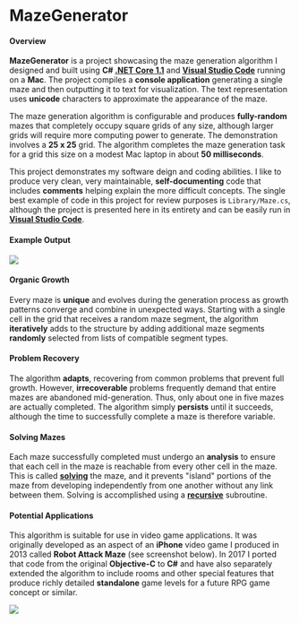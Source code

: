 # MazeGenerator

#### Overview

**MazeGenerator** is a project showcasing the maze generation algorithm I designed and built using **C# [.NET Core 1.1](https://www.microsoft.com/net/download/core)** and [**Visual Studio Code**](https://code.visualstudio.com/) running on a **Mac**. The project compiles a **console application** generating a single maze and then outputting it to text for visualization. The text representation uses **unicode** characters to approximate the appearance of the maze.

The maze generation algorithm is configurable and produces **fully-random** mazes that completely occupy square grids of any size, although larger grids will require more computing power to generate. The demonstration involves a **25 x 25** grid. The algorithm completes the maze generation task for a grid this size on a modest Mac laptop in about **50 milliseconds**.

This project demonstrates my software deign and coding abilities. I like to produce very clean, very maintainable, **self-documenting** code that includes **comments** helping explain the more difficult concepts. The single best example of code in this project for review purposes is `Library/Maze.cs`, although the project is presented here in its entirety and can be easily run in [**Visual Studio Code**](https://code.visualstudio.com/).

#### Example Output

![](http://www.digitalwizardry.ca/wp-content/themes/one-pager-genesis-master/images/utility/maze.png)

#### Organic Growth

Every maze is **unique** and evolves during the generation process as growth patterns converge and combine in unexpected ways. Starting with a single cell in the grid that receives a random maze segment, the algorithm **iteratively** adds to the structure by adding additional maze segments **randomly** selected from lists of compatible segment types.

#### Problem Recovery

The algorithm **adapts**, recovering from common problems that prevent full growth. However, **irrecoverable** problems frequently demand that entire mazes are abandoned mid-generation. Thus, only about one in five mazes are actually completed. The algorithm simply **persists** until it succeeds, although the time to successfully complete a maze is therefore variable.

#### Solving Mazes

Each maze successfully completed must undergo an **analysis** to ensure that each cell in the maze is reachable from every other cell in the maze. This is called [**solving**](https://en.wikipedia.org/wiki/Maze_solving_algorithm) the maze, and it prevents "island" portions of the maze from developing independently from one another without any link between them. Solving is accomplished using a [**recursive**](https://en.wikipedia.org/wiki/Recursion_(computer_science)) subroutine.

#### Potential Applications

This algorithm is suitable for use in video game applications. It was originally developed as an aspect of an **iPhone** video game I produced in 2013 called **Robot Attack Maze** (see screenshot below). In 2017 I ported that code from the original **Objective-C** to **C#** and have also separately extended the algorithm to include rooms and other special features that produce richly detailed **standalone** game levels for a future RPG game concept or similar.

![](http://www.digitalwizardry.ca/wp-content/themes/one-pager-genesis-master/images/utility/RobotAttackMaze.jpg)